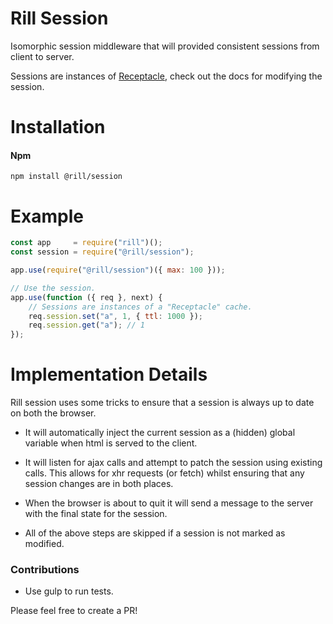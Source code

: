 # Rill Session
Isomorphic session middleware that will provided consistent sessions from client to server.

Sessions are instances of [Receptacle](https://github.com/DylanPiercey/receptacle), check out the docs for modifying the session.

# Installation

#### Npm
```console
npm install @rill/session
```

# Example

```javascript
const app     = require("rill")();
const session = require("@rill/session");

app.use(require("@rill/session")({ max: 100 }));

// Use the session.
app.use(function ({ req }, next) {
	// Sessions are instances of a "Receptacle" cache.
	req.session.set("a", 1, { ttl: 1000 });
	req.session.get("a"); // 1
});
```

# Implementation Details
Rill session uses some tricks to ensure that a session is always up to date on both the browser.

* It will automatically inject the current session as a (hidden) global variable when html is served to the client.

* It will listen for ajax calls and attempt to patch the session using existing calls. This allows for xhr requests (or fetch) whilst ensuring that any session changes are in both places.

* When the browser is about to quit it will send a message to the server with the final state for the session.

* All of the above steps are skipped if a session is not marked as modified.

### Contributions

* Use gulp to run tests.

Please feel free to create a PR!
